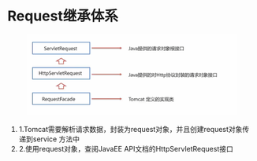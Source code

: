 # Request继承体系

<figure><img src="../.gitbook/assets/image (2) (1) (1).png" alt=""><figcaption></figcaption></figure>

1. 1.Tomcat需要解析请求数据，封装为request对象，并且创建request对象传递到service 方法中
2. 2.使用request对象，查阅JavaEE API文档的HttpServletRequest接口
